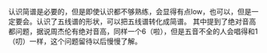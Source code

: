 认识简谱是必要的，但是即使认识都不够熟练，会显得有点low，也可以，但是一定要会。认识了五线谱的形状，可以把五线谱转化成简谱。
其中提到了绝对音高都问题，据说周杰伦有绝对音高，同样一个6（啦），但是五音不全的人会唱得和1（叨）一样，这个问题留待以后慢慢了解。
